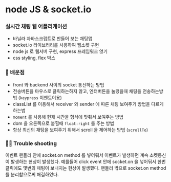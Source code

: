 # node JS & socket.io 
### 실시간 채팅 웹 어플리케이션

- 바닐라 자바스크립트로 만들어 보는 채팅앱
- socket.io 라이브러리를 사용하여 웹소켓 구현
- node js 로 웹서버 구현, express 프레임워크 얹기
- css styling, flex 박스

### 📖 배운점

- front 와 backend 사이의 socket 통신하는 방법
- 전송버튼을 마우스로 클릭하는하지 않고, 엔터버튼을 눌렀을때 채팅을 전송하는방법 (`keypress` 이벤트이용)
- classList 를 이용해서 receiver 와 sender 에 따른 채팅 보여주기 방법을 다르게 하는법
- `moment` 를 사용해 현재 시간을 형식에 맞춰서 보여주는 방법
- dom 을 오른쪽으로 붙힐때 `float:right` 를 주는 방법
- 항상 최신의 채팅을 보여주기 위해서 scroll 을 제어하는 방법 (`scrollTo`)

### 😵‍💫 Trouble shooting
이벤트 핸들러 안에 socket.on method 를 넣어둬서 이벤트가 발생하면 계속 소켓통신이 발생하는 현상이 발생했다.
예를들어 click event 안에 socket.on 을 넣어둬서 한번 클릭에도 몇번의 채팅이 보내지는 현상이 발생했다.
핸들러 밖으로 socket.on method 를 분리함으로써 해결하였다.
